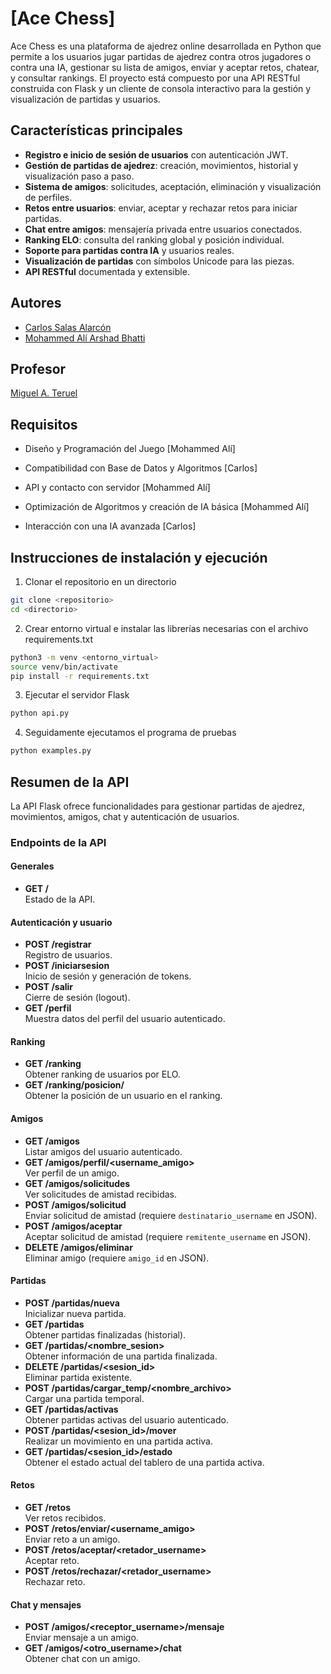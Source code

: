 # [Ace Chess]
[//]: # (Incluid aquí la descripción de vuestra aplicación. Por cierto, así se ponen comentarios en Markdown)

Ace Chess es una plataforma de ajedrez online desarrollada en Python que permite a los usuarios jugar partidas de ajedrez contra otros jugadores o contra una IA, gestionar su lista de amigos, enviar y aceptar retos, chatear, y consultar rankings. El proyecto está compuesto por una API RESTful construida con Flask y un cliente de consola interactivo para la gestión y visualización de partidas y usuarios.

## Características principales

- **Registro e inicio de sesión de usuarios** con autenticación JWT.
- **Gestión de partidas de ajedrez**: creación, movimientos, historial y visualización paso a paso.
- **Sistema de amigos**: solicitudes, aceptación, eliminación y visualización de perfiles.
- **Retos entre usuarios**: enviar, aceptar y rechazar retos para iniciar partidas.
- **Chat entre amigos**: mensajería privada entre usuarios conectados.
- **Ranking ELO**: consulta del ranking global y posición individual.
- **Soporte para partidas contra IA** y usuarios reales.
- **Visualización de partidas** con símbolos Unicode para las piezas.
- **API RESTful** documentada y extensible.

## Autores

* [Carlos Salas Alarcón](https://github.com/csa94UA)
* [Mohammed Alí Arshad Bhatti](https://github.com/MohammedAli-Biar)

## Profesor
[//]: # (Dejad a quien corresponda)
[Miguel A. Teruel](https://github.com/materuel-ua)

## Requisitos
[//]: # (Indicad aquí los requisitos de vuestra aplicación, así como el alumno responsable de cada uno de ellos)
* Diseño y Programación del Juego [Mohammed Alí] 

* Compatibilidad con Base de Datos y Algoritmos [Carlos] 

* API y contacto con servidor [Mohammed Alí] 

* Optimización de Algoritmos y creación de IA básica [Mohammed Alí] 

* Interacción con una IA avanzada  [Carlos] 

## Instrucciones de instalación y ejecución
[//]: # (Indicad aquí qué habría que hacer para ejecutar vuestra aplicación)

1. Clonar el repositorio en un directorio
```bash
git clone <repositorio>
cd <directorio>
```

2. Crear entorno virtual e instalar las librerías necesarias con el archivo requirements.txt
```bash
python3 -m venv <entorno_virtual>
source venv/bin/activate
pip install -r requirements.txt
```
3. Ejecutar el servidor Flask
```bash
python api.py
```

4. Seguidamente ejecutamos el programa de pruebas
```bash
python examples.py
```

## Resumen de la API
[//]: # (Cuando tengáis la API, añadiréis aquí la descripción de las diferentes llamadas.)
[//]: # (Para la evaluación por pares, indicaréis aquí las diferentes opciones de vuestro menú textual, especificando para qué sirve cada una de ellas)

La API Flask ofrece funcionalidades para gestionar partidas de ajedrez, movimientos, amigos, chat y autenticación de usuarios.

### Endpoints de la API

#### Generales
- **GET /**  
  Estado de la API.

#### Autenticación y usuario
- **POST /registrar**  
  Registro de usuarios.
- **POST /iniciarsesion**  
  Inicio de sesión y generación de tokens.
- **POST /salir**  
  Cierre de sesión (logout).
- **GET /perfil**  
  Muestra datos del perfil del usuario autenticado.

#### Ranking
- **GET /ranking**  
  Obtener ranking de usuarios por ELO.
- **GET /ranking/posicion/<username>**  
  Obtener la posición de un usuario en el ranking.

#### Amigos
- **GET /amigos**  
  Listar amigos del usuario autenticado.
- **GET /amigos/perfil/<username_amigo>**  
  Ver perfil de un amigo.
- **GET /amigos/solicitudes**  
  Ver solicitudes de amistad recibidas.
- **POST /amigos/solicitud**  
  Enviar solicitud de amistad (requiere `destinatario_username` en JSON).
- **POST /amigos/aceptar**  
  Aceptar solicitud de amistad (requiere `remitente_username` en JSON).
- **DELETE /amigos/eliminar**  
  Eliminar amigo (requiere `amigo_id` en JSON).

#### Partidas
- **POST /partidas/nueva**  
  Inicializar nueva partida.
- **GET /partidas**  
  Obtener partidas finalizadas (historial).
- **GET /partidas/<nombre_sesion>**  
  Obtener información de una partida finalizada.
- **DELETE /partidas/<sesion_id>**  
  Eliminar partida existente.
- **POST /partidas/cargar_temp/<nombre_archivo>**  
  Cargar una partida temporal.
- **GET /partidas/activas**  
  Obtener partidas activas del usuario autenticado.
- **POST /partidas/<sesion_id>/mover**  
  Realizar un movimiento en una partida activa.
- **GET /partidas/<sesion_id>/estado**  
  Obtener el estado actual del tablero de una partida activa.

#### Retos
- **GET /retos**  
  Ver retos recibidos.
- **POST /retos/enviar/<username_amigo>**  
  Enviar reto a un amigo.
- **POST /retos/aceptar/<retador_username>**  
  Aceptar reto.
- **POST /retos/rechazar/<retador_username>**  
  Rechazar reto.

#### Chat y mensajes
- **POST /amigos/<receptor_username>/mensaje**  
  Enviar mensaje a un amigo.
- **GET /amigos/<otro_username>/chat**  
  Obtener chat con un amigo.

